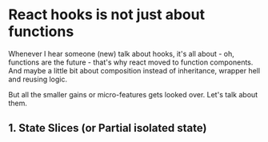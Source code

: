 # React hooks is not just about functions

Whenever I hear someone (new) talk about hooks, it's all about - oh, functions are the future - that's why react moved to function components. And maybe a little bit about composition instead of inheritance, wrapper hell and reusing logic.

But all the smaller gains or micro-features gets looked over. Let's talk about them.

## 1. State Slices (or Partial isolated state)


<!--stackedit_data:
eyJoaXN0b3J5IjpbMTA3ODU2NjM3MSwtMTQ4MDQzMDM2MSwxMz
AyODgwODI3XX0=
-->